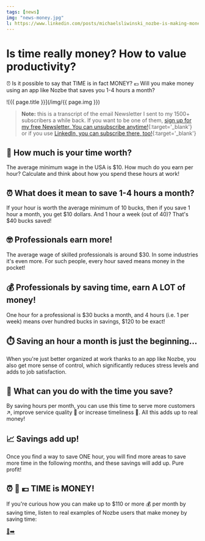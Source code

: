 ```yaml
---
tags: [news]
img: "news-money.jpg"
l: https://www.linkedin.com/posts/michaelsliwinski_nozbe-is-making-money-activity-7263215534601621505-KsOr
---
```


# Is time really money? How to value productivity?

⏰ Is it possible to say that TIME is in fact MONEY? 💶 Will you make money using an app like Nozbe that saves you 1-4 hours a month?

<!--More-->

![{{ page.title }}](/img/{{ page.img }})

> **Note:** this is a transcript of the email Newsletter I sent to my 1500+ subscribers a while back. If you want to be one of them, [sign up for my free Newsletter. You can unsubscribe anytime!](https://michael.gratis/n){:target='_blank'} or if you use [LinkedIn, you can subscribe there, too!](https://michael.gratis/inn){:target='_blank'}

## 🫵 How much is your time worth?

The average minimum wage in the USA is $10. How much do you earn per hour? Calculate and think about how you spend these hours at work!

## ⏰ What does it mean to save 1-4 hours a month?

If your hour is worth the average minimum of 10 bucks, then if you save 1 hour a month, you get $10 dollars. And 1 hour a week (out of 40)? That's $40 bucks saved!

## 🤓 Professionals earn more!

The average wage of skilled professionals is around $30. In some industries it's even more. For such people, every hour saved means money in the pocket!

## 💰 Professionals by saving time, earn A LOT of money!

One hour for a professional is $30 bucks a month, and 4 hours (i.e. 1 per week) means over hundred bucks in savings, $120 to be exact!

## ⏱️ Saving an hour a month is just the beginning…

When you're just better organized at work thanks to an app like Nozbe, you also get more sense of control, which significantly reduces stress levels and adds to job satisfaction.

## 💪 What can you do with the time you save?

By saving hours per month, you can use this time to serve more customers ↗️, improve service quality 🧐 or increase timeliness 💨. All this adds up to real money!

## 📈 Savings add up!

Once you find a way to save ONE hour, you will find more areas to save more time in the following months, and these savings will add up. Pure profit!

## ⏰ 🟰 💶 TIME is MONEY!

If you're curious how you can make up to $110 or more 💰 per month by saving time, listen to real examples of Nozbe users that make money by saving time:

[🔗➡️](nooffice.fm/52)

[n]: https://michael.gratis/nozbe
[np]: https://michael.gratis/nozbepersonal